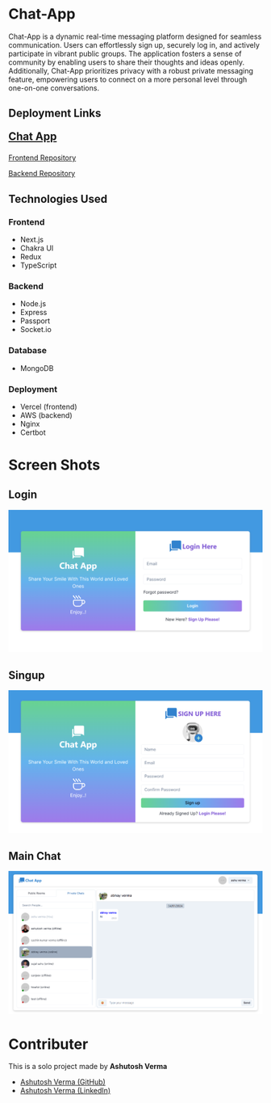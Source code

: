 # Chat-App

Chat-App is a dynamic real-time messaging platform designed for seamless communication. Users can effortlessly sign up, securely log in, and actively participate in vibrant public groups. The application fosters a sense of community by enabling users to share their thoughts and ideas openly. Additionally, Chat-App prioritizes privacy with a robust private messaging feature, empowering users to connect on a more personal level through one-on-one conversations.

## Deployment Links

<p style="font-size: 1.5em; font-weight:700">
<a href="https://own-chat-app.vercel.app/">Chat App</a>
</p>

[Frontend Repository](https://github.com/1ashutoshverma/chat-app-frontend)

[Backend Repository](https://github.com/1ashutoshverma/chat-app-backend)

## Technologies Used

### Frontend

- Next.js
- Chakra UI
- Redux
- TypeScript

### Backend

- Node.js
- Express
- Passport
- Socket.io

### Database

- MongoDB

### Deployment

- Vercel (frontend)
- AWS (backend)
- Nginx
- Certbot

# Screen Shots

## Login

<img src="./public/login.png"/>

## Singup

<img src="./public/signup.png"/>

## Main Chat

<img src="./public/main.png"/>

# Contributer

This is a solo project made by <b>Ashutosh Verma</b>

- [Ashutosh Verma (GitHub)](https://github.com/1ashutoshverma)
- [Ashutosh Verma (LinkedIn)](https://www.linkedin.com/in/1ashutoshverma/)

